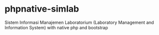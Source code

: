 # phpnative-simlab
Sistem Informasi Manajemen Laboratorium (Laboratory Management and Information System) with native php and bootstrap
